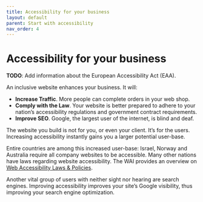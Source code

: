 ```yaml
---
title: Accessibility for your business
layout: default
parent: Start with accessibility
nav_order: 4
---
```


# Accessibility for your business

**TODO**: Add information about the European Accessibility Act (EAA).

An inclusive website enhances your business. It will:

- **Increase Traffic**. More people can complete orders in your web shop.
- **Comply with the Law**. Your website is better prepared to adhere to your nation’s accessibility regulations and government contract requirements.
- **Improve SEO**. Google, the largest user of the internet, is blind and deaf.

The website you build is not for you, or even your client. It’s for the users. Increasing accessibility instantly gains you a larger potential user-base.

Entire countries are among this increased user-base: Israel, Norway and Australia require all company websites to be accessible. Many other nations have laws regarding website accessibility. The WAI provides an overview on [Web Accessibility Laws & Policies](https://www.w3.org/WAI/policies/).

Another vital group of users with neither sight nor hearing are search engines. Improving accessibility improves your site’s Google visibility, thus improving your search engine optimization.
